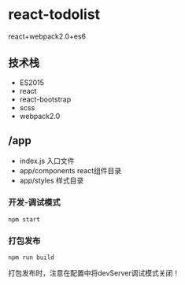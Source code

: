 # react-todolist
react+webpack2.0+es6

## 技术栈
* ES2015
* react 
* react-bootstrap
* scss
* webpack2.0

## /app
* index.js 入口文件
* app/components react组件目录
* app/styles 样式目录

###  开发-调试模式
`npm start`

###  打包发布
`npm run build`  
     
打包发布时，注意在配置中将devServer调试模式关闭！
